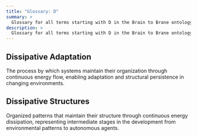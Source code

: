 ```yaml
---
title: "Glossary: D"
summary: >
  Glossary for all terms starting with D in the Brain to Brane ontology framework
description: >
  Glossary for all terms starting with D in the Brain to Brane ontology framework
---
```


## Dissipative Adaptation

The process by which systems maintain their organization through continuous energy flow, enabling adaptation and structural persistence in changing environments.

## Dissipative Structures

Organized patterns that maintain their structure through continuous energy dissipation, representing intermediate stages in the development from environmental patterns to autonomous agents.
